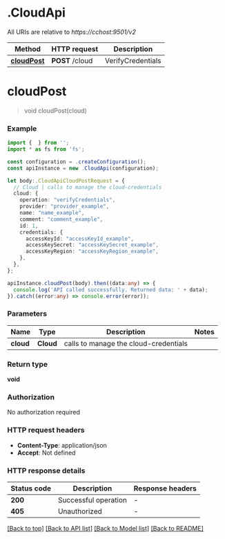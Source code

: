 # .CloudApi

All URIs are relative to *https://cchost:9501/v2*

Method | HTTP request | Description
------------- | ------------- | -------------
[**cloudPost**](CloudApi.md#cloudPost) | **POST** /cloud | VerifyCredentials | ListCredentials | etc


# **cloudPost**
> void cloudPost(cloud)


### Example


```typescript
import {  } from '';
import * as fs from 'fs';

const configuration = .createConfiguration();
const apiInstance = new .CloudApi(configuration);

let body:.CloudApiCloudPostRequest = {
  // Cloud | calls to manage the cloud-credentials
  cloud: {
    operation: "verifyCredentials",
    provider: "provider_example",
    name: "name_example",
    comment: "comment_example",
    id: 1,
    credentials: {
      accessKeyId: "accessKeyId_example",
      accessKeySecret: "accessKeySecret_example",
      accessKeyRegion: "accessKeyRegion_example",
    },
  },
};

apiInstance.cloudPost(body).then((data:any) => {
  console.log('API called successfully. Returned data: ' + data);
}).catch((error:any) => console.error(error));
```


### Parameters

Name | Type | Description  | Notes
------------- | ------------- | ------------- | -------------
 **cloud** | **Cloud**| calls to manage the cloud-credentials |


### Return type

**void**

### Authorization

No authorization required

### HTTP request headers

 - **Content-Type**: application/json
 - **Accept**: Not defined


### HTTP response details
| Status code | Description | Response headers |
|-------------|-------------|------------------|
**200** | Successful operation |  -  |
**405** | Unauthorized |  -  |

[[Back to top]](#) [[Back to API list]](README.md#documentation-for-api-endpoints) [[Back to Model list]](README.md#documentation-for-models) [[Back to README]](README.md)


